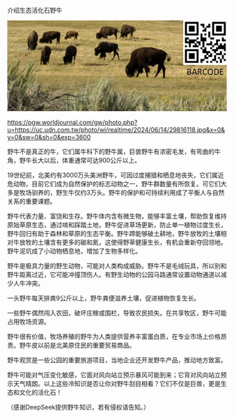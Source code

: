介绍生态活化石野牛


![介绍生态活化石野牛](https://github.com/ywangnccu/ywang/blob/main/images/BISON.jpg)

https://pgw.worldjournal.com/gw/photo.php?u=https://uc.udn.com.tw/photo/wj/realtime/2024/06/14/29816118.jpg&x=0&y=0&sw=0&sh=0&exp=3600


野牛不是真正的牛，它们属牛科下的野牛属，巨兽野牛有浓密毛发，有弯曲的牛角，野牛长大以后，体重通常可达900公斤以上。

19世纪前，北美约有3000万头美洲野牛，可因过度捕猎和栖息地丧失，它们属近危动物，目前它们成为自然保护的标志动物之一，野牛群数量有所恢复。可它们大多是牧场驯养的，野生牛仅约3万头。野牛的保护和可持续利用成了平衡人与自然关系的重要课题。

野牛代表力量、富饶和生存。野牛体内含有微生物，能够丰富土壤，帮助恢复维持原始草原生态，通过啃和踩踏土地，野牛促进草场更新，防止单一植物过度生长，
野牛回归有助于森林和草原的生态平衡。野牛蹄能够破土耕地，野牛放牧的土壤相对牛放牧的土壤含有更多的碳和氮，这使得野草健康生长，有机会重新夺回领地。野牛泥坑成了小动物栖息地，增加了生物多样化。

野牛是极具力量的野生动物，可能对人类构成威胁。野牛不是毛绒玩具，所以别和野牛距离过近，它可能冲撞顶伤人。有野生动物的公园马路通常设置动物通道以减少人牛冲突。

一头野牛每天排粪9公斤以上，野牛粪便滋养土壤，促进植物恢复生长。

一些野牛偶然闯入农田，破坏庄稼或围栏，导致农民损失。在共享牧区，野牛可能占用牧场资源。

野牛很有价值，牧场养殖的野牛为人类提供营养丰富蛋白质，在专业市场上价格昂贵。野牛皮以前是北美原住民的重要贸易商品。

野牛观赏是一些公园的重要旅游项目，当地企业还开发野牛产品，推动地方致富。

野牛可能对气压变化敏感，它面对风向站立预示暴风可能到来；它背对风向站立预示天气晴朗。以上这些冷知识是否让你对野牛刮目相看？它们不仅是巨兽，更是生态和文化的活化石！


（感谢DeepSeek提供野牛知识，若有侵权请告知。）
